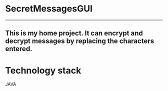 # SecretMessagesGUI
---
This is my home project. It can encrypt and decrypt messages by replacing the characters entered.
---
# Technology stack
JAVA
